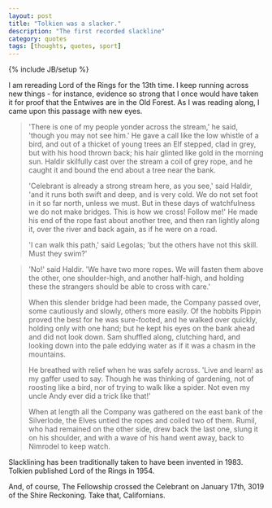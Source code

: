 ```yaml
---
layout: post
title: "Tolkien was a slacker."
description: "The first recorded slackline"
category: quotes
tags: [thoughts, quotes, sport]
---
```

{% include JB/setup %}

I am rereading Lord of the Rings for the 13th time. I keep running
across new things - for instance, evidence so strong that I once would
have taken it for proof that the Entwives are in the Old Forest. As I
was reading along, I came upon this passage with new eyes.

> 'There is one of my people yonder across the stream,' he said, 'though you may not see him.' He gave a call like the low whistle of a bird, and out of a thicket of young trees an Elf stepped, clad in grey, but with his hood thrown back; his hair glinted like gold in the morning sun. Haldir skilfully cast over the stream a coil of grey rope, and he caught it and bound the end about a tree near the bank.  
>  
> 'Celebrant is already a strong stream here, as you see,' said Haldir, 'and it runs both swift and deep, and is very cold. We do not set foot in it so far north, unless we must. But in these days of watchfulness we do not make bridges. This is how we cross! Follow me!' He made his end of the rope fast about another tree, and then ran lightly along it, over the river and back again, as if he were on a road.  
>  
> 'I can walk this path,' said Legolas; 'but the others have not this skill. Must they swim?'  
  
>  'No!' said Haldir. 'We have two more ropes. We will fasten them above the other, one shoulder-high, and another half-high, and holding these the strangers should be able to cross with care.'  
>  
> When this slender bridge had been made, the Company passed over, some cautiously and slowly, others more easily. Of the hobbits Pippin proved the best for he was sure-footed, and he walked over quickly, holding only with one hand; but he kept his eyes on the bank ahead and did not look down. Sam shuffled along, clutching hard, and looking down into the pale eddying water as if it was a chasm in the mountains.  
>  
>  He breathed with relief when he was safely across. 'Live and learn! as my gaffer used to say. Though he was thinking of gardening, not of roosting like a bird, nor of trying to walk like a spider. Not even my uncle Andy ever did a trick like that!'  
>  
> When at length all the Company was gathered on the east bank of the Silverlode, the Elves untied the ropes and coiled two of them. Rumil, who had remained on the other side, drew back the last one, slung it on his shoulder, and with a wave of his hand went away, back to Nimrodel to keep watch.  

Slacklining has been traditionally taken to have been invented in 1983.
Tolkien published Lord of the Rings in 1954. 

And, of course, The Fellowship crossed the Celebrant on January 17th, 3019 of the Shire Reckoning. Take that, Californians.
